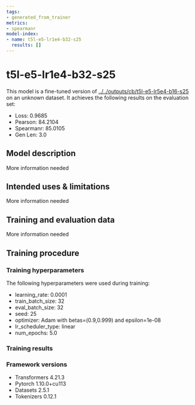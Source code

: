 ```yaml
---
tags:
- generated_from_trainer
metrics:
- spearmanr
model-index:
- name: t5l-e5-lr1e4-b32-s25
  results: []
---
```


<!-- This model card has been generated automatically according to the information the Trainer had access to. You
should probably proofread and complete it, then remove this comment. -->

# t5l-e5-lr1e4-b32-s25

This model is a fine-tuned version of [../../outputs/cb/t5l-e5-lr5e4-b16-s25](https://huggingface.co/../../outputs/cb/t5l-e5-lr5e4-b16-s25) on an unknown dataset.
It achieves the following results on the evaluation set:
- Loss: 0.9685
- Pearson: 84.2104
- Spearmanr: 85.0105
- Gen Len: 3.0

## Model description

More information needed

## Intended uses & limitations

More information needed

## Training and evaluation data

More information needed

## Training procedure

### Training hyperparameters

The following hyperparameters were used during training:
- learning_rate: 0.0001
- train_batch_size: 32
- eval_batch_size: 32
- seed: 25
- optimizer: Adam with betas=(0.9,0.999) and epsilon=1e-08
- lr_scheduler_type: linear
- num_epochs: 5.0

### Training results



### Framework versions

- Transformers 4.21.3
- Pytorch 1.10.0+cu113
- Datasets 2.5.1
- Tokenizers 0.12.1
